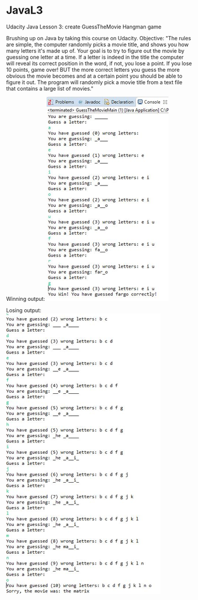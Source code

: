 # JavaL3
Udacity Java Lesson 3: create GuessTheMovie Hangman game

Brushing up on Java by taking this course on Udacity.
Objective: 
"The rules are simple, the computer randomly picks a movie title, and shows you how many letters it's made up of. Your goal is to try to figure out the movie by guessing one letter at a time.
If a letter is indeed in the title the computer will reveal its correct position in the word, if not, you lose a point. If you lose 10 points, game over!
BUT the more correct letters you guess the more obvious the movie becomes and at a certain point you should be able to figure it out.
The program will randomly pick a movie title from a text file that contains a large list of movies."

Winning output: 
![alt text](https://github.com/agiang96/JavaL3/blob/master/pics/WinningOutput.JPG)

Losing output:
![alt text](https://github.com/agiang96/JavaL3/blob/master/pics/LosingOutput.JPG)
